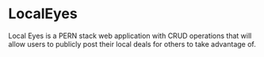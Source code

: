 # LocalEyes


Local Eyes is a PERN stack web application with CRUD operations that will allow users to publicly post their local deals for others to take advantage of.


